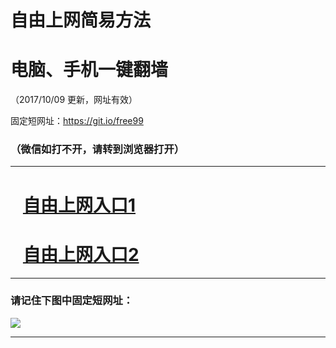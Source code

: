 ﻿# 自由上网简易方法

# 电脑、手机一键翻墙

（2017/10/09 更新，网址有效）

固定短网址：https://git.io/free99

### （微信如打不开，请转到浏览器打开）


***





# &nbsp;&nbsp; <a href="http://ft194928158.fwq-tz-1001.info/fwqtz01.html?t=100900121055 " target="_blank">自由上网入口1</a>
# &nbsp;&nbsp; <a href="http://ft1718519071.fwq-tz-1002.info/fwqtz02.html?t=100900125311 " target="_blank">自由上网入口2</a>
***

### 请记住下图中固定短网址：

<img src="https://s3-us-west-2.amazonaws.com/fwq-1001/yjfq-20170905okok.png" /> 


***

